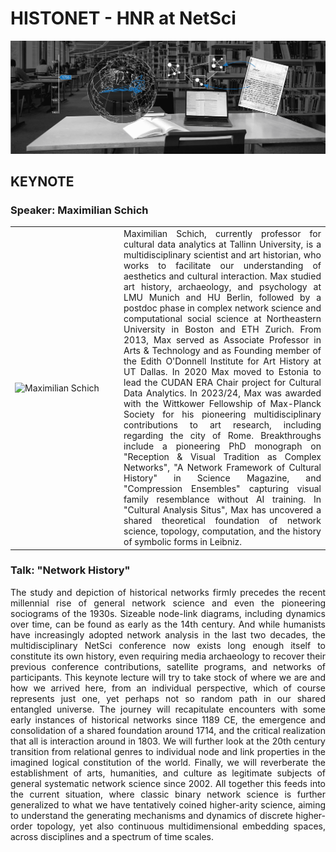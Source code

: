 # HISTONET - HNR at NetSci

<img src="images/hnr header modern-min.png">

## KEYNOTE 

### Speaker: Maximilian Schich

<table>
<tr>
<td style="width: 160px;">
  <img src="/netsci-maastricht/images/maximilian_Schich.png" alt="Maximilian Schich" width="140">
</td>
<td  align="justify"> 
Maximilian Schich, currently professor for cultural data analytics at Tallinn University, is a multidisciplinary scientist and art historian, who works to facilitate our understanding of aesthetics and cultural interaction. Max studied art history, archaeology, and psychology at LMU Munich and HU Berlin, followed by a postdoc phase in complex network science and computational social science at Northeastern University in Boston and ETH Zurich. From 2013, Max served as Associate Professor in Arts & Technology and as Founding member of the Edith O'Donnell Institute for Art History at UT Dallas. In 2020 Max moved to Estonia to lead the CUDAN ERA Chair project for Cultural Data Analytics. In 2023/24, Max was awarded with the Wittkower Fellowship of Max-Planck Society for his pioneering multidisciplinary contributions to art research, including regarding the city of Rome. Breakthroughs include a pioneering PhD monograph on "Reception & Visual Tradition as Complex Networks", "A Network Framework of Cultural History" in Science Magazine, and "Compression Ensembles" capturing visual family resemblance without AI training. In "Cultural Analysis Situs", Max has uncovered a shared theoretical foundation of network science, topology, computation, and the history of symbolic forms in Leibniz.
</td>
</tr>
</table>

### Talk: "Network History"

<p align="justify">
The study and depiction of historical networks firmly precedes the recent millennial rise of general network science and even the pioneering sociograms of the 1930s. Sizeable node-link diagrams, including dynamics over time, can be found as early as the 14th century. And while humanists have increasingly adopted network analysis in the last two decades, the multidisciplinary NetSci conference now exists long enough itself to constitute its own history, even requiring media archaeology to recover their previous conference contributions, satellite programs, and networks of participants. This keynote lecture will try to take stock of where we are and how we arrived here, from an individual perspective, which of course represents just one, yet perhaps not so random path in our shared entangled universe. The journey will recapitulate encounters with some early instances of historical networks since 1189 CE, the emergence and consolidation of a shared foundation around 1714, and the critical realization that all is interaction around in 1803. We will further look at the 20th century transition from relational genres to individual node and link properties in the imagined logical constitution of the world. Finally, we will reverberate the establishment of arts, humanities, and culture as legitimate subjects of general systematic network science since 2002. All together this feeds into the current situation, where classic binary network science is further generalized to what we have tentatively coined higher-arity science, aiming to understand the generating mechanisms and dynamics of discrete higher-order topology, yet also continuous multidimensional embedding spaces, across disciplines and a spectrum of time scales.
</p>
